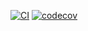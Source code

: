 [![CI](https://github.com/Joao-Bittencourt/notificationService/actions/workflows/ci.yml/badge.svg)](https://github.com/Joao-Bittencourt/notificationService/actions/workflows/ci.yml)
[![codecov](https://codecov.io/gh/Joao-Bittencourt/notificationService/branch/master/graph/badge.svg?token=NAHFTZMU40)](https://codecov.io/gh/Joao-Bittencourt/notificationService)